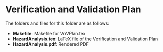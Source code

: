 # Verification and Validation Plan

The folders and files for this folder are as follows:
- **Makefile**: Makefile for VnVPlan.tex
- **HazardAnalysis.tex**: LaTeX file of the Verification and Validation Plan
- **HazardAnalysis.pdf**: Rendered PDF